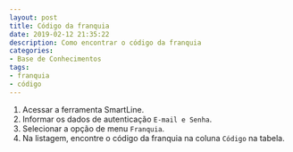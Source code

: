 ```yaml
---
layout: post
title: Código da franquia
date: 2019-02-12 21:35:22
description: Como encontrar o código da franquia
categories: 
- Base de Conhecimentos
tags:
- franquia 
- código
---
```


<!-- # Código da franquia -->

1. Acessar a ferramenta SmartLine.
2. Informar os dados de autenticação `E-mail e Senha`.
3. Selecionar a opção de menu `Franquia`.
4. Na listagem, encontre o código da franquia na coluna `Código` na tabela.
